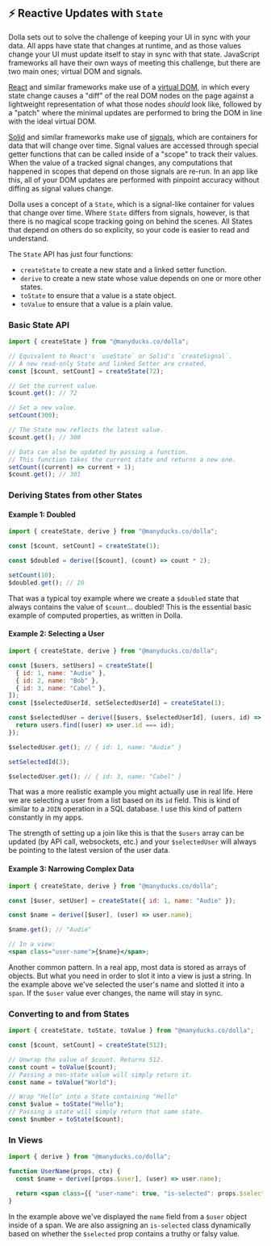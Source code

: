 ## ⚡ Reactive Updates with `State`

Dolla sets out to solve the challenge of keeping your UI in sync with your data. All apps have state that changes at runtime, and as those values change your UI must update itself to stay in sync with that state. JavaScript frameworks all have their own ways of meeting this challenge, but there are two main ones; virtual DOM and signals.

[React](https://react.dev) and similar frameworks make use of a [virtual DOM](https://svelte.dev/blog/virtual-dom-is-pure-overhead), in which every state change causes a "diff" of the real DOM nodes on the page against a lightweight representation of what those nodes _should_ look like, followed by a "patch" where the minimal updates are performed to bring the DOM in line with the ideal virtual DOM.

[Solid](https://www.solidjs.com) and similar frameworks make use of [signals](https://dev.to/this-is-learning/the-evolution-of-signals-in-javascript-8ob), which are containers for data that will change over time. Signal values are accessed through special getter functions that can be called inside of a "scope" to track their values. When the value of a tracked signal changes, any computations that happened in scopes that depend on those signals are re-run. In an app like this, all of your DOM updates are performed with pinpoint accuracy without diffing as signal values change.

Dolla uses a concept of a `State`, which is a signal-like container for values that change over time. Where `State` differs from signals, however, is that there is no magical scope tracking going on behind the scenes. All States that depend on others do so explicity, so your code is easier to read and understand.

The `State` API has just four functions:

- `createState` to create a new state and a linked setter function.
- `derive` to create a new state whose value depends on one or more other states.
- `toState` to ensure that a value is a state object.
- `toValue` to ensure that a value is a plain value.

### Basic State API

```js
import { createState } from "@manyducks.co/dolla";

// Equivalent to React's `useState` or Solid's `createSignal`.
// A new read-only State and linked Setter are created.
const [$count, setCount] = createState(72);

// Get the current value.
$count.get(): // 72

// Set a new value.
setCount(300);

// The State now reflects the latest value.
$count.get(); // 300

// Data can also be updated by passing a function.
// This function takes the current state and returns a new one.
setCount((current) => current + 1);
$count.get(); // 301
```

### Deriving States from other States

#### Example 1: Doubled

```js
import { createState, derive } from "@manyducks.co/dolla";

const [$count, setCount] = createState(1);

const $doubled = derive([$count], (count) => count * 2);

setCount(10);
$doubled.get(); // 20
```

That was a typical toy example where we create a `$doubled` state that always contains the value of `$count`... doubled! This is the essential basic example of computed properties, as written in Dolla.

#### Example 2: Selecting a User

```js
import { createState, derive } from "@manyducks.co/dolla";

const [$users, setUsers] = createState([
  { id: 1, name: "Audie" },
  { id: 2, name: "Bob" },
  { id: 3, name: "Cabel" },
]);
const [$selectedUserId, setSelectedUserId] = createState(1);

const $selectedUser = derive([$users, $selectedUserId], (users, id) => {
  return users.find((user) => user.id === id);
});

$selectedUser.get(); // { id: 1, name: "Audie" }

setSelectedId(3);

$selectedUser.get(); // { id: 3, name: "Cabel" }
```

That was a more realistic example you might actually use in real life. Here we are selecting a user from a list based on its `id` field. This is kind of similar to a `JOIN` operation in a SQL database. I use this kind of pattern constantly in my apps.

The strength of setting up a join like this is that the `$users` array can be updated (by API call, websockets, etc.) and your `$selectedUser` will always be pointing to the latest version of the user data.

#### Example 3: Narrowing Complex Data

```jsx
import { createState, derive } from "@manyducks.co/dolla";

const [$user, setUser] = createState({ id: 1, name: "Audie" });

const $name = derive([$user], (user) => user.name);

$name.get(); // "Audie"

// In a view:
<span class="user-name">{$name}</span>;
```

Another common pattern. In a real app, most data is stored as arrays of objects. But what you need in order to slot it into a view is just a string. In the example above we've selected the user's name and slotted it into a `span`. If the `$user` value ever changes, the name will stay in sync.

### Converting to and from States

```js
import { createState, toState, toValue } from "@manyducks.co/dolla";

const [$count, setCount] = createState(512);

// Unwrap the value of $count. Returns 512.
const count = toValue($count);
// Passing a non-state value will simply return it.
const name = toValue("World");

// Wrap "Hello" into a State containing "Hello"
const $value = toState("Hello");
// Passing a state will simply return that same state.
const $number = toState($count);
```

### In Views

```jsx
import { derive } from "@manyducks.co/dolla";

function UserName(props, ctx) {
  const $name = derive([props.$user], (user) => user.name);

  return <span class={{ "user-name": true, "is-selected": props.$selected }}>{$name}</span>;
}
```

In the example above we've displayed the `name` field from a `$user` object inside of a span. We are also assigning an `is-selected` class dynamically based on whether the `$selected` prop contains a truthy or falsy value.
